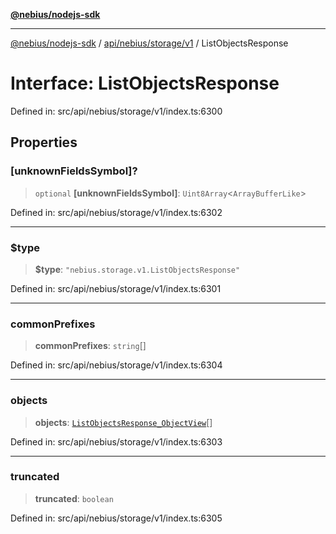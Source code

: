 [**@nebius/nodejs-sdk**](../../../../../README.md)

***

[@nebius/nodejs-sdk](../../../../../README.md) / [api/nebius/storage/v1](../README.md) / ListObjectsResponse

# Interface: ListObjectsResponse

Defined in: src/api/nebius/storage/v1/index.ts:6300

## Properties

### \[unknownFieldsSymbol\]?

> `optional` **\[unknownFieldsSymbol\]**: `Uint8Array`\<`ArrayBufferLike`\>

Defined in: src/api/nebius/storage/v1/index.ts:6302

***

### $type

> **$type**: `"nebius.storage.v1.ListObjectsResponse"`

Defined in: src/api/nebius/storage/v1/index.ts:6301

***

### commonPrefixes

> **commonPrefixes**: `string`[]

Defined in: src/api/nebius/storage/v1/index.ts:6304

***

### objects

> **objects**: [`ListObjectsResponse_ObjectView`](ListObjectsResponse_ObjectView.md)[]

Defined in: src/api/nebius/storage/v1/index.ts:6303

***

### truncated

> **truncated**: `boolean`

Defined in: src/api/nebius/storage/v1/index.ts:6305
